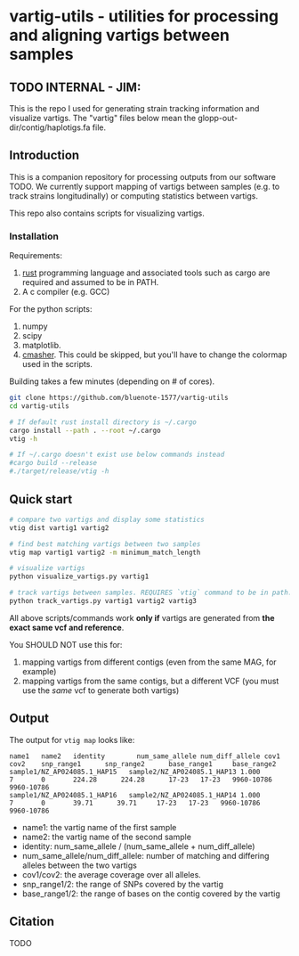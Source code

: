 # vartig-utils - utilities for processing and aligning vartigs between samples


## TODO INTERNAL - JIM:

This is the repo I used for generating strain tracking information and visualize vartigs. The "vartig" files below mean the glopp-out-dir/contig/haplotigs.fa file. 

## Introduction

This is a companion repository for processing outputs from our software TODO. We currently support mapping of vartigs between samples
(e.g. to track strains longitudinally) or computing statistics between vartigs. 

This repo also contains scripts for visualizing vartigs.

### Installation

Requirements:
1. [rust](https://www.rust-lang.org/tools/install) programming language and associated tools such as cargo are required and assumed to be in PATH.
2. A c compiler (e.g. GCC)

For the python scripts:

1. numpy
2. scipy
3. matplotlib.
4. [cmasher](https://cmasher.readthedocs.io/user/introduction.html#how-to-install). This could be skipped, but you'll have to change the colormap used in the scripts.

Building takes a few minutes (depending on # of cores).

```sh
git clone https://github.com/bluenote-1577/vartig-utils
cd vartig-utils

# If default rust install directory is ~/.cargo
cargo install --path . --root ~/.cargo
vtig -h

# If ~/.cargo doesn't exist use below commands instead
#cargo build --release
#./target/release/vtig -h
```

## Quick start

```sh
# compare two vartigs and display some statistics 
vtig dist vartig1 vartig2

# find best matching vartigs between two samples
vtig map vartig1 vartig2 -m minimum_match_length

# visualize vartigs
python visualize_vartigs.py vartig1

# track vartigs between samples. REQUIRES `vtig` command to be in path. 
python track_vartigs.py vartig1 vartig2 vartig3

```
All above scripts/commands work **only if** vartigs are generated from **the exact same vcf and reference**. 

You SHOULD NOT use this for:

1. mapping vartigs from different contigs (even from the same MAG, for example) 
2. mapping vartigs from the same contigs, but a different VCF (you must use the *same* vcf to generate both vartigs)


## Output

The output for `vtig map` looks like:
```
name1   name2   identity        num_same_allele num_diff_allele cov1    cov2    snp_range1      snp_range2      base_range1     base_range2
sample1/NZ_AP024085.1_HAP15   sample2/NZ_AP024085.1_HAP13 1.000       7       0       224.28      224.28      17-23   17-23   9960-10786      9960-10786
sample1/NZ_AP024085.1_HAP16   sample2/NZ_AP024085.1_HAP14 1.000       7       0       39.71      39.71     17-23   17-23   9960-10786      9960-10786

```
- name1: the vartig name of the first sample
- name2: the vartig name of the second sample
- identity: num_same_allele / (num_same_allele + num_diff_allele)
- num_same_allele/num_diff_allele: number of matching and differing alleles between the two vartigs
- cov1/cov2: the average coverage over all alleles. 
- snp_range1/2: the range of SNPs covered by the vartig
- base_range1/2: the range of bases on the contig covered by the vartig

## Citation

TODO
